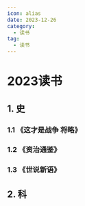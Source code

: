 ```yaml
---
icon: alias
date: 2023-12-26
category:
  - 读书
tag:
  - 读书
---
```


# 2023读书

<!-- more -->

## 1. 史

### 1.1 《这才是战争 将略》

### 1.2 《资治通鉴》

### 1.3 《世说新语》

## 2. 科
